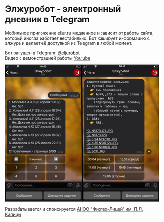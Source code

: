 # Элжуробот - электронный дневник в Telegram

Мобильное приложение eljur.ru медленное и зависит от работы сайта, который иногда работает нестабильно. 
Бот кэширует информацию с элжура и делает её доступной из Telegram в любой момент.

Бот запущен в Telegram: [@eljurobot](https://tglink.ru/eljurobot)<br/>
Видео с демонстрацией работы [Youtube](https://youtu.be/XmASlRzKDDc)


![Элжуробот](https://raw.githubusercontent.com/samplec0de/eljur-bot/master/media/messages-homework.jpg)

Разрабатывается и спонсируется [АНОО "Физтех-Лицей" им. П.Л. Капицы](https://anoo.ftl.name)

